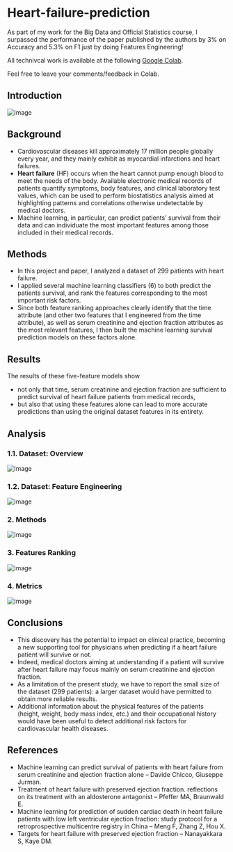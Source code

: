 # Heart-failure-prediction
As part of my work for the Big Data and Official Statistics course, I surpassed the performance of the paper published by the authors by 3% on Accuracy and 5.3% on F1 just by doing Features Engineering!

All technivcal work is available at the following [Google Colab](https://colab.research.google.com/drive/1EWNBX5K2VGL_1RsDTAYKElDC5zteY1Ic?usp=sharing). 

Feel free to leave your comments/feedback in Colab.

## Introduction
![image](https://user-images.githubusercontent.com/44009418/209995503-9bd7d091-9f68-49e6-9c2a-ffb54d72ac3f.png)

## Background
* Cardiovascular diseases kill approximately 17 million people globally every year, and they mainly exhibit as myocardial infarctions and heart failures. 
* **Heart failure** (HF) occurs when the heart cannot pump enough blood to meet the needs of the body.
Available electronic medical records of patients quantify symptoms, body features, and clinical laboratory test values, which can be used to perform biostatistics analysis aimed at highlighting patterns and correlations otherwise undetectable by medical doctors. 
* Machine learning, in particular, can predict patients’ survival from their data and can individuate the most important features among those included in their medical records.

## Methods
* In this project and paper, I analyzed a dataset of 299 patients with heart failure. 
* I applied several machine learning classifiers (6) to both predict the patients survival, and rank the features corresponding to the most important risk factors. 
* Since both feature ranking approaches clearly identify that the time attribute (and other two features that I engineered from the time attribute), as well as serum creatinine and ejection fraction attributes as the most relevant features, I then built the machine learning survival prediction models on these factors alone.

## Results
The results of these five-feature models show 
* not only that time, serum creatinine and ejection fraction are sufficient to predict survival of heart failure patients from medical records, 
* but also that using these features alone can lead to more accurate predictions than using the original dataset features in its entirety. 

## Analysis
### 1.1. Dataset: Overview
![image](https://user-images.githubusercontent.com/44009418/209996221-506dfcb3-d509-4c31-afb5-925ef7a6a62c.png)

### 1.2. Dataset: Feature Engineering
![image](https://user-images.githubusercontent.com/44009418/209996230-934c18f3-0885-4ed7-bc9c-8cb7a7d3a8f7.png)

### 2. Methods
![image](https://user-images.githubusercontent.com/44009418/209995932-bc0f93df-887e-49fb-b382-82e057034529.png)

### 3. Features Ranking
![image](https://user-images.githubusercontent.com/44009418/209995988-21903127-4fc6-4227-9210-dea2636bb16f.png)

### 4. Metrics
![image](https://user-images.githubusercontent.com/44009418/209996063-9b98de5b-7d69-4d59-9bf0-f056c0f3be4a.png)

## Conclusions
* This discovery has the potential to impact on clinical practice, becoming a new supporting tool for physicians when predicting if a heart failure patient will survive or not. 
* Indeed, medical doctors aiming at understanding if a patient will survive after heart failure may focus mainly on serum creatinine and ejection fraction.
* As a limitation of the present study, we have to report the small size of the dataset (299 patients): a larger dataset would have permitted to obtain more reliable results.
* Additional information about the physical features of the patients (height, weight, body mass index, etc.) and their occupational history would have been useful to detect additional risk factors for cardiovascular health diseases.

## References
* Machine learning can predict survival of patients with heart failure from serum creatinine and ejection fraction alone – Davide Chicco, Giuseppe Jurman.
* Treatment of heart failure with preserved ejection fraction. reflections on its treatment with an aldosterone antagonist – Pfeffer MA, Braunwald E.
* Machine learning for prediction of sudden cardiac death in heart failure patients with low left ventricular ejection fraction: study protocol for a retroprospective multicentre registry in China – Meng F, Zhang Z, Hou X.
* Targets for heart failure with preserved ejection fraction – Nanayakkara S, Kaye DM.
